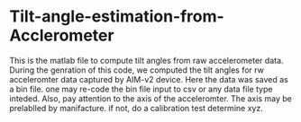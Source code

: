 # Tilt-angle-estimation-from-Acclerometer

 This is the matlab file to compute tilt angles from raw accelerometer
 data. During the genration of this code, we computed the tilt angles
 for rw acceleromter data captured by AIM-v2 device. Here the data was
 saved as a bin file. one may re-code the bin file input to csv or any
 data file type inteded. Also, pay attention to the axis of the
 acceleromter. The axis may be prelablled by manifacture. if not, do a
 calibration test determine xyz.
